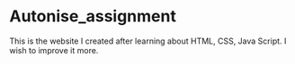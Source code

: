 # Autonise_assignment
This is the website I created after learning about HTML, CSS, Java Script. 
I wish to improve it more. 
